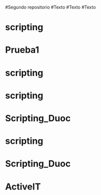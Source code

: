 #Segundo repositorio
#Texto 
#Texto 
#Texto 
# scripting 
# Prueba1 
# scripting 
# scripting
# Scripting_Duoc
# scripting
# Scripting_Duoc
# ActiveIT
